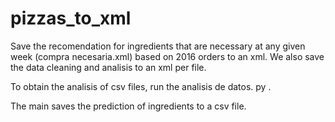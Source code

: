 # pizzas_to_xml
Save the recomendation  for ingredients that are necessary at any given week  (compra necesaria.xml) based on 2016 orders to an xml. We also save the data cleaning and analisis to an xml per file. 

To obtain the analisis  of csv files, run the analisis de datos. py . 

The main saves the prediction of ingredients to a csv file.
